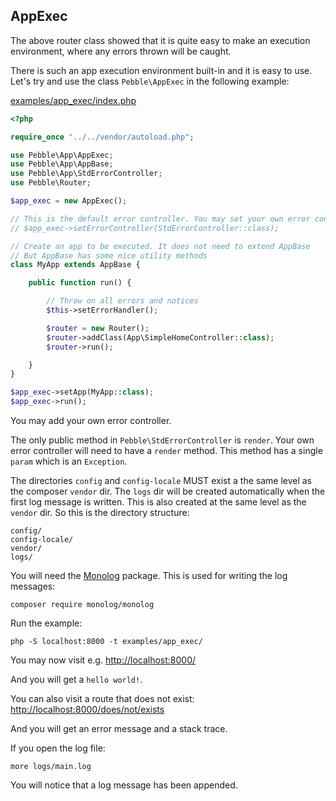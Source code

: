 ## AppExec

The above router class showed that it is quite easy to make an
execution environment, where any errors thrown will be caught. 

There is such an app execution environment built-in and it is easy to
use. Let's try and use the class `Pebble\AppExec` in the following example:

<a href='https://github.com/diversen/pebble-framework-docs/blob/main/examples/app_exec/index.php' target='_blank'>examples/app_exec/index.php</a>

~~~php
<?php

require_once "../../vendor/autoload.php";

use Pebble\App\AppExec;
use Pebble\App\AppBase;
use Pebble\App\StdErrorController;
use Pebble\Router;

$app_exec = new AppExec();

// This is the default error controller. You may set your own error controller
// $app_exec->setErrorController(StdErrorController::class);

// Create an app to be executed. It does not need to extend AppBase
// But AppBase has some nice utility methods
class MyApp extends AppBase {

    public function run() {

        // Throw on all errors and notices
        $this->setErrorHandler();

        $router = new Router();
        $router->addClass(App\SimpleHomeController::class);
        $router->run();

    }
}

$app_exec->setApp(MyApp::class);
$app_exec->run();

~~~

You may add your own error controller.

The only public method in `Pebble\StdErrorController` is `render`. 
Your own error controller will need to have a `render` method. This method
has a single `param` which is an `Exception`.   

The directories `config` and `config-locale` MUST exist a the same level
as the composer `vendor` dir. The `logs` dir will be created automatically
when the first log message is written. This is also created at the same level
as the `vendor` dir. So this is the directory structure: 

    config/
    config-locale/
    vendor/
    logs/

You will need the [Monolog](https://github.com/Seldaek/monolog) package. 
This is used for writing the log messages:

    composer require monolog/monolog

Run the example:

    php -S localhost:8000 -t examples/app_exec/

You may now visit e.g. [http://localhost:8000/](http://localhost:8000/)

And you will get a `hello world!`. 

You can also visit a route that does not exist: 
[http://localhost:8000/does/not/exists](http://localhost:8000/does/not/exists)

And you will get an error message and a stack trace. 

If you open the log file: 

    more logs/main.log

You will notice that a log message has been appended. 
